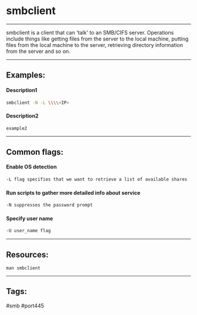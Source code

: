 # smbclient
---
smbclient is a client that can 'talk' to an SMB/CIFS server. Operations include things like getting files from the server to the local machine, putting files from the local machine to the server, retrieving directory information from the server and so on.                

---
## Examples:
#### Description1
```bash
smbclient -N -L \\\\<IP>
```
#### Description2
```bash
example2
```

---
## Common flags:
#### Enable OS detection
```bash
-L flag specifies that we want to retrieve a list of available shares
```
#### Run scripts to gather more detailed info about service
```bash
-N suppresses the password prompt
```
#### Specify user name 
```bash
-U user_name flag 
```

---
## Resources:
`man smbclient`


---
## Tags:
#smb #port445 